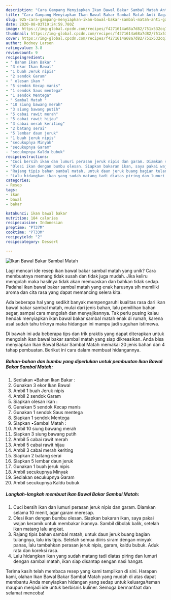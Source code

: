 ```yaml
---
description: "Cara Gampang Menyiapkan Ikan Bawal Bakar Sambal Matah Anti Gagal"
title: "Cara Gampang Menyiapkan Ikan Bawal Bakar Sambal Matah Anti Gagal"
slug: 925-cara-gampang-menyiapkan-ikan-bawal-bakar-sambal-matah-anti-gagal
date: 2020-08-03T19:24:59.780Z
image: https://img-global.cpcdn.com/recipes/f4271614a68a7d82/751x532cq70/ikan-bawal-bakar-sambal-matah-foto-resep-utama.jpg
thumbnail: https://img-global.cpcdn.com/recipes/f4271614a68a7d82/751x532cq70/ikan-bawal-bakar-sambal-matah-foto-resep-utama.jpg
cover: https://img-global.cpcdn.com/recipes/f4271614a68a7d82/751x532cq70/ikan-bawal-bakar-sambal-matah-foto-resep-utama.jpg
author: Rodney Larson
ratingvalue: 3.8
reviewcount: 9
recipeingredient:
- " Bahan Ikan Bakar "
- "3 ekor Ikan Bawal"
- "1 buah Jeruk nipis"
- "2 sendok Garam"
- " olesan ikan "
- "5 sendok Kecap manis"
- "1 sendok Saus mentega"
- "1 sendok Mentega"
- " Sambal Matah "
- "10 siung bawang merah"
- "3 siung bawang putih"
- "5 cabai rawit merah"
- "5 cabai rawit hijau"
- "3 cabai merah keriting"
- "2 batang serai"
- "5 lembar daun jeruk"
- "1 buah jeruk nipis"
- "secukupnya Minyak"
- "secukupnya Garam"
- "secukupnya Kaldu bubuk"
recipeinstructions:
- "Cuci bersih ikan dan lumuri perasan jeruk nipis dan garam. Diamkan selama 10 menit, agar garam meresap."
- "Olesi ikan dengan bumbu olesan. Siapkan bakaran ikan, saya pakai wajan keramik untuk membakar ikannya. Sambil dibolak balik, setelah ikan matang lalu angkat."
- "Rajang tipis bahan sambal matah, untuk daun jeruk buang bagian tulangnya, lalu iris tipis. Setelah semua diiris siram dengan minyak panas, lalu tambahkan perasan jeruk nipis, garam, kaldu bubuk. Aduk rata dan koreksi rasa."
- "Lalu hidangkan ikan yang sudah matang tadi diatas piring dan lumuri dengan sambal matah, ikan siap disantap sengan nasi hangat."
categories:
- Resep
tags:
- ikan
- bawal
- bakar

katakunci: ikan bawal bakar 
nutrition: 184 calories
recipecuisine: Indonesian
preptime: "PT37M"
cooktime: "PT33M"
recipeyield: "2"
recipecategory: Dessert

---
```



![Ikan Bawal Bakar Sambal Matah](https://img-global.cpcdn.com/recipes/f4271614a68a7d82/751x532cq70/ikan-bawal-bakar-sambal-matah-foto-resep-utama.jpg)

Lagi mencari ide resep ikan bawal bakar sambal matah yang unik? Cara membuatnya memang tidak susah dan tidak juga mudah. Jika keliru mengolah maka hasilnya tidak akan memuaskan dan bahkan tidak sedap. Padahal ikan bawal bakar sambal matah yang enak harusnya sih memiliki aroma dan cita rasa yang dapat memancing selera kita.

Ada beberapa hal yang sedikit banyak mempengaruhi kualitas rasa dari ikan bawal bakar sambal matah, mulai dari jenis bahan, lalu pemilihan bahan segar, sampai cara mengolah dan menyajikannya. Tak perlu pusing kalau hendak menyiapkan ikan bawal bakar sambal matah enak di rumah, karena asal sudah tahu triknya maka hidangan ini mampu jadi suguhan istimewa.




Di bawah ini ada beberapa tips dan trik praktis yang dapat diterapkan untuk mengolah ikan bawal bakar sambal matah yang siap dikreasikan. Anda bisa menyiapkan Ikan Bawal Bakar Sambal Matah memakai 20 jenis bahan dan 4 tahap pembuatan. Berikut ini cara dalam membuat hidangannya.

<!--inarticleads1-->

##### Bahan-bahan dan bumbu yang diperlukan untuk pembuatan Ikan Bawal Bakar Sambal Matah:

1. Sediakan  ▪️Bahan Ikan Bakar :
1. Gunakan 3 ekor Ikan Bawal
1. Ambil 1 buah Jeruk nipis
1. Ambil 2 sendok Garam
1. Siapkan  olesan ikan :
1. Gunakan 5 sendok Kecap manis
1. Gunakan 1 sendok Saus mentega
1. Siapkan 1 sendok Mentega
1. Siapkan  ▪️Sambal Matah :
1. Ambil 10 siung bawang merah
1. Siapkan 3 siung bawang putih
1. Ambil 5 cabai rawit merah
1. Ambil 5 cabai rawit hijau
1. Ambil 3 cabai merah keriting
1. Siapkan 2 batang serai
1. Siapkan 5 lembar daun jeruk
1. Gunakan 1 buah jeruk nipis
1. Ambil secukupnya Minyak
1. Sediakan secukupnya Garam
1. Ambil secukupnya Kaldu bubuk




<!--inarticleads2-->

##### Langkah-langkah membuat Ikan Bawal Bakar Sambal Matah:

1. Cuci bersih ikan dan lumuri perasan jeruk nipis dan garam. Diamkan selama 10 menit, agar garam meresap.
1. Olesi ikan dengan bumbu olesan. Siapkan bakaran ikan, saya pakai wajan keramik untuk membakar ikannya. Sambil dibolak balik, setelah ikan matang lalu angkat.
1. Rajang tipis bahan sambal matah, untuk daun jeruk buang bagian tulangnya, lalu iris tipis. Setelah semua diiris siram dengan minyak panas, lalu tambahkan perasan jeruk nipis, garam, kaldu bubuk. Aduk rata dan koreksi rasa.
1. Lalu hidangkan ikan yang sudah matang tadi diatas piring dan lumuri dengan sambal matah, ikan siap disantap sengan nasi hangat.




Terima kasih telah membaca resep yang kami tampilkan di sini. Harapan kami, olahan Ikan Bawal Bakar Sambal Matah yang mudah di atas dapat membantu Anda menyiapkan hidangan yang sedap untuk keluarga/teman maupun menjadi ide untuk berbisnis kuliner. Semoga bermanfaat dan selamat mencoba!
